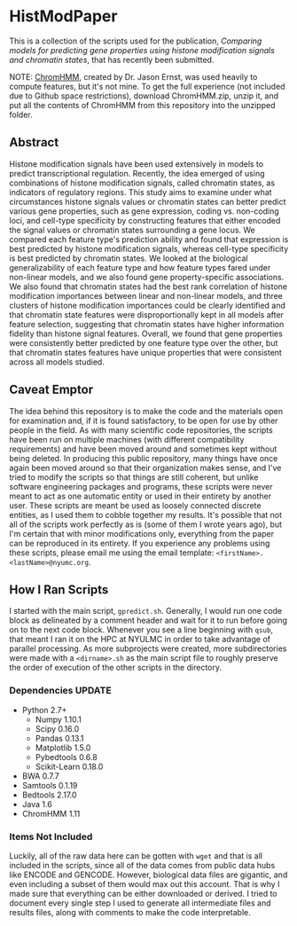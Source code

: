 # HistModPaper
This is a collection of the scripts used for the publication, *Comparing models for predicting gene properties using histone modification signals and chromatin states*, that has recently been submitted.

NOTE: [ChromHMM](http://compbio.mit.edu/ChromHMM/), created by Dr. Jason Ernst, was used heavily to compute features, but it's not mine. To get the full experience (not included due to Github space restrictions), download ChromHMM.zip, unzip it, and put all the contents of ChromHMM from this repository into the unzipped folder.

## Abstract
Histone modification signals have been used extensively in models to predict transcriptional regulation. Recently, the idea emerged of using combinations of histone modification signals, called chromatin states, as indicators of regulatory regions. This study aims to examine under what circumstances histone signals values or chromatin states can better predict various gene properties, such as gene expression, coding vs. non-coding loci, and cell-type specificity by constructing features that either encoded the signal values or chromatin states surrounding a gene locus. We compared each feature type's prediction ability and found that expression is best predicted by histone modification signals, whereas cell-type specificity is best predicted by chromatin states. We looked at the biological generalizability of each feature type and how feature types fared under non-linear models, and we also found gene property-specific associations. We also found that chromatin states had the best rank correlation of histone modification importances between linear and non-linear models, and three clusters of histone modification importances could be clearly identified and that chromatin state features were disproportionally kept in all models after feature selection, suggesting that chromatin states have higher information fidelity than histone signal features. Overall, we found that gene properties were consistently better predicted by one feature type over the other, but that chromatin states features have unique properties that were consistent across all models studied.

## Caveat Emptor
The idea behind this repository is to make the code and the materials open for examination and, if it is found satisfactory, to be open for use by other people in the field. As with many scientific code repositories, the scripts have been run on multiple machines (with different compatibility requirements) and have been moved around and sometimes kept without being deleted. In producing this public repository, many things have once again been moved around so that their organization makes sense, and I've tried to modify the scripts so that things are still coherent, but unlike software engineering packages and programs, these scripts were never meant to act as one automatic entity or used in their entirety by another user. These scripts are meant be used as loosely connected discrete entities, as I used them to cobble together my results. It's possible that not all of the scripts work perfectly as is (some of them I wrote years ago), but I'm certain that with minor modifications only, everything from the paper can be reproduced in its entirety. If you experience any problems using these scripts, please email me using the email template: `<firstName>.<lastName>@nyumc.org`.

## How I Ran Scripts
I started with the main script, `gpredict.sh`. Generally, I would run one code block as delineated by a comment header and wait for it to run before going on to the next code block. Whenever you see a line beginning with `qsub`, that meant I ran it on the HPC at NYULMC in order to take advantage of parallel processing. As more subprojects were created, more subdirectories were made with a `<dirname>.sh` as the main script file to roughly preserve the order of execution of the other scripts in the directory.

### Dependencies UPDATE
* Python 2.7+
  * Numpy 1.10.1
  * Scipy 0.16.0
  * Pandas 0.13.1
  * Matplotlib 1.5.0
  * Pybedtools 0.6.8
  * Scikit-Learn 0.18.0
* BWA 0.7.7
* Samtools 0.1.19
* Bedtools 2.17.0
* Java 1.6
* ChromHMM 1.11

### Items Not Included
Luckily, all of the raw data here can be gotten with `wget` and that is all included in the scripts, since all of the data comes from public data hubs like ENCODE and GENCODE. However, biological data files are gigantic, and even including a subset of them would max out this account. That is why I made sure that everything can be either downloaded or derived. I tried to document every single step I used to generate all intermediate files and results files, along with comments to make the code interpretable. 


